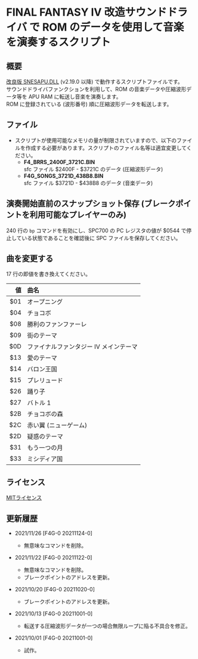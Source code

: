 # FINAL FANTASY IV 改造サウンドドライバ で ROM のデータを使用して音楽を演奏するスクリプト

## 概要
[改良版 SNESAPU.DLL](https://github.com/dgrfactory/spcplay) (v2.19.0 以降) で動作するスクリプトファイルです。  
サウンドドライバファンクションを利用して、ROM の音楽データや圧縮波形データ等を APU RAM に転送し音楽を演奏します。  
ROM に登録されている (波形番号) 順に圧縮波形データを転送します。

## ファイル
- スクリプトが使用可能なメモリの量が制限されていますので、以下のファイルを作成する必要があります。スクリプトのファイル名等は適宜変更してください。
  - **F4_BRRS_2400F_3721C.BIN**  
sfc ファイル $2400F - $3721C のデータ (圧縮波形データ)
  - **F4G_SONGS_3721D_438B8.BIN**  
sfc ファイル $3721D - $438B8 のデータ (音楽データ)

## 演奏開始直前のスナップショット保存 (ブレークポイントを利用可能なプレイヤーのみ)
240 行の `bp` コマンドを有効にし、SPC700 の PC レジスタの値が $0544 で停止している状態であることを確認後に SPC ファイルを保存してください。

## 曲を変更する
17 行の即値を書き換えてください。

  |値|曲名|
  |--:|:--|
  |$01|オープニング|
  |$04|チョコボ|
  |$08|勝利のファンファーレ|
  |$09|街のテーマ|
  |$0D|ファイナルファンタジー IV メインテーマ|
  |$13|愛のテーマ|
  |$14|バロン王国|
  |$15|プレリュード|
  |$26|踊り子|
  |$27|バトル 1|
  |$2B|チョコボの森|
  |$2C|赤い翼 (ニューゲーム)|
  |$2D|疑惑のテーマ|
  |$31|もう一つの月|
  |$33|ミシディア国|

## ライセンス
[MITライセンス](https://opensource.org/licenses/mit-license.php)

## 更新履歴
- 2021/11/26 [F4G-0 20211124-0]
  - 無意味なコマンドを削除。

- 2021/11/22 [F4G-0 20211122-0]
  - 無意味なコマンドを削除。
  - ブレークポイントのアドレスを更新。

- 2021/10/20 [F4G-0 20211020-0]
  - ブレークポイントのアドレスを更新。

- 2021/10/13 [F4G-0 20211001-0]
  - 転送する圧縮波形データが一つの場合無限ループに陥る不具合を修正。

- 2021/10/01 [F4G-0 20211001-0]
  - 試作。
